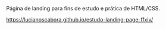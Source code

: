Página de landing para fins de estudo e prática de HTML/CSS.


https://lucianoscabora.github.io/estudo-landing-page-ffxiv/
